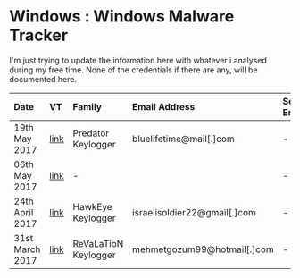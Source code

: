 # Windows : Windows Malware Tracker

I'm just trying to update the information here with whatever i analysed during my free time.
None of the credentials if there are any, will be documented here.

|     Date     |      VT     |    Family    | Email Address | Secondary Email | Skype |  Google+ | Facebook | FTP Server | C&C |
| :---         | :---          | :---         | :---         | :---         | :---         | :---         | :---         | :---         | :---         |
| 19th May 2017 | [link](https://virustotal.com/en/file/e45e4748092a6aa24a4067f9aa1bb0e158996fc7b5ee2a2b907cad97c324f1f2/analysis/) | Predator Keylogger | bluelifetime@mail[.]com | - | - | - | - | - | - |
| 06th May 2017 | [link](https://virustotal.com/en/file/4b5e0b900276300c0f98443353ddef641856664f10d10ad62ac6d6b4520de51f/analysis/) | - |  | - | - | - | - | rzjanin@ftp://rzjanin[.]zapto[.]org | - |
| 24th April 2017 | [link](https://virustotal.com/en/file/1b84e9d1bd83906e4da8ca0e457c8e2d772f3451b56c4494a9bb2b483724a994/analysis/) | HawkEye Keylogger | israelisoldier22@gmail[.]com | - | - | [link](https://plus.google.com/101223414142370018450) | - | - | - |
| 31st March 2017 | [link](https://virustotal.com/en/file/25b9cbb015cdf069d03e31e6aa1d3652cfbd153761a81c2601488336e4597a6b/analysis/) | ReVaLaTioN Keylogger | mehmetgozum99@hotmail[.]com | - | - | - | - | - | - |

